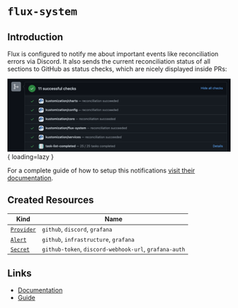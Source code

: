 # `flux-system`

## Introduction

Flux is configured to notify me about important events like reconciliation errors via Discord. It also sends the current reconciliation status of all sections to GitHub as status checks, which are nicely displayed inside PRs:

![Flux GitHub Status](/docs/assets/flux-github-status.png){ loading=lazy }

For a complete guide of how to setup this notifications [visit their documentation](https://fluxcd.io/docs/guides/notifications/).

## Created Resources

| Kind                       | Name                                                  |
| -------------------------- | ----------------------------------------------------- |
| [`Provider`][ref-provider] | `github`, `discord`, `grafana`                        |
| [`Alert`][ref-alert]       | `github`, `infrastructure`, `grafana`                 |
| [`Secret`][ref-secret]     | `github-token`, `discord-webhook-url`, `grafana-auth` |

[ref-provider]: https://fluxcd.io/docs/components/notification/provider/
[ref-alert]: https://fluxcd.io/docs/components/notification/alert/
[ref-secret]: https://kubernetes.io/docs/reference/kubernetes-api/config-and-storage-resources/secret-v1/

## Links

- [Documentation](https://fluxcd.io/docs/)
- [Guide](https://fluxcd.io/docs/guides/notifications/)
